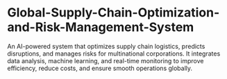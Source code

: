 # Global-Supply-Chain-Optimization-and-Risk-Management-System
An AI-powered system that optimizes supply chain logistics, predicts disruptions, and manages risks for multinational corporations. It integrates data analysis, machine learning, and real-time monitoring to improve efficiency, reduce costs, and ensure smooth operations globally.

